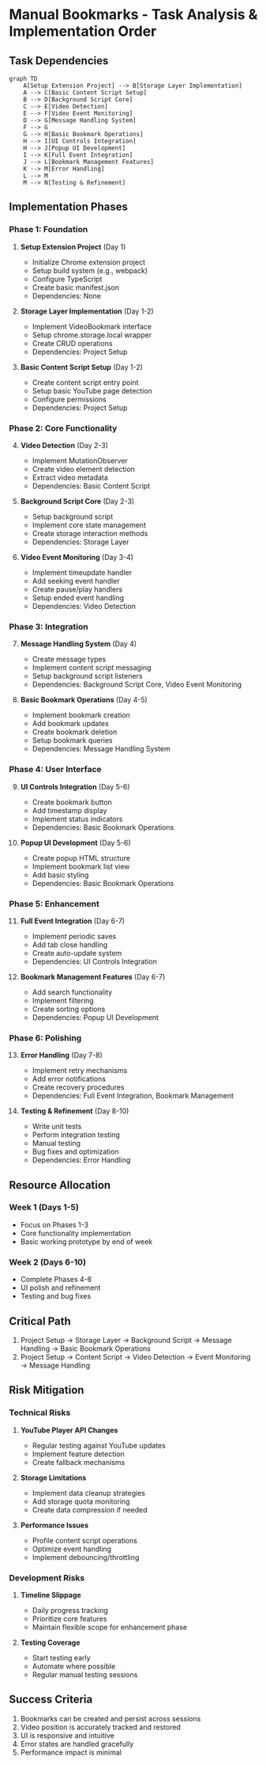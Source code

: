 # Manual Bookmarks - Task Analysis & Implementation Order

## Task Dependencies

```mermaid
graph TD
    A[Setup Extension Project] --> B[Storage Layer Implementation]
    A --> C[Basic Content Script Setup]
    B --> D[Background Script Core]
    C --> E[Video Detection]
    E --> F[Video Event Monitoring]
    D --> G[Message Handling System]
    F --> G
    G --> H[Basic Bookmark Operations]
    H --> I[UI Controls Integration]
    H --> J[Popup UI Development]
    I --> K[Full Event Integration]
    J --> L[Bookmark Management Features]
    K --> M[Error Handling]
    L --> M
    M --> N[Testing & Refinement]
```

## Implementation Phases

### Phase 1: Foundation
1. **Setup Extension Project** (Day 1)
   - Initialize Chrome extension project
   - Setup build system (e.g., webpack)
   - Configure TypeScript
   - Create basic manifest.json
   - Dependencies: None

2. **Storage Layer Implementation** (Day 1-2)
   - Implement VideoBookmark interface
   - Setup chrome.storage.local wrapper
   - Create CRUD operations
   - Dependencies: Project Setup

3. **Basic Content Script Setup** (Day 1-2)
   - Create content script entry point
   - Setup basic YouTube page detection
   - Configure permissions
   - Dependencies: Project Setup

### Phase 2: Core Functionality
4. **Video Detection** (Day 2-3)
   - Implement MutationObserver
   - Create video element detection
   - Extract video metadata
   - Dependencies: Basic Content Script

5. **Background Script Core** (Day 2-3)
   - Setup background script
   - Implement core state management
   - Create storage interaction methods
   - Dependencies: Storage Layer

6. **Video Event Monitoring** (Day 3-4)
   - Implement timeupdate handler
   - Add seeking event handler
   - Create pause/play handlers
   - Setup ended event handling
   - Dependencies: Video Detection

### Phase 3: Integration
7. **Message Handling System** (Day 4)
   - Create message types
   - Implement content script messaging
   - Setup background script listeners
   - Dependencies: Background Script Core, Video Event Monitoring

8. **Basic Bookmark Operations** (Day 4-5)
   - Implement bookmark creation
   - Add bookmark updates
   - Create bookmark deletion
   - Setup bookmark queries
   - Dependencies: Message Handling System

### Phase 4: User Interface
9. **UI Controls Integration** (Day 5-6)
   - Create bookmark button
   - Add timestamp display
   - Implement status indicators
   - Dependencies: Basic Bookmark Operations

10. **Popup UI Development** (Day 5-6)
    - Create popup HTML structure
    - Implement bookmark list view
    - Add basic styling
    - Dependencies: Basic Bookmark Operations

### Phase 5: Enhancement
11. **Full Event Integration** (Day 6-7)
    - Implement periodic saves
    - Add tab close handling
    - Create auto-update system
    - Dependencies: UI Controls Integration

12. **Bookmark Management Features** (Day 6-7)
    - Add search functionality
    - Implement filtering
    - Create sorting options
    - Dependencies: Popup UI Development

### Phase 6: Polishing
13. **Error Handling** (Day 7-8)
    - Implement retry mechanisms
    - Add error notifications
    - Create recovery procedures
    - Dependencies: Full Event Integration, Bookmark Management

14. **Testing & Refinement** (Day 8-10)
    - Write unit tests
    - Perform integration testing
    - Manual testing
    - Bug fixes and optimization
    - Dependencies: Error Handling

## Resource Allocation

### Week 1 (Days 1-5)
- Focus on Phases 1-3
- Core functionality implementation
- Basic working prototype by end of week

### Week 2 (Days 6-10)
- Complete Phases 4-6
- UI polish and refinement
- Testing and bug fixes

## Critical Path
1. Project Setup → Storage Layer → Background Script → Message Handling → Basic Bookmark Operations
2. Project Setup → Content Script → Video Detection → Event Monitoring → Message Handling

## Risk Mitigation

### Technical Risks
1. **YouTube Player API Changes**
   - Regular testing against YouTube updates
   - Implement feature detection
   - Create fallback mechanisms

2. **Storage Limitations**
   - Implement data cleanup strategies
   - Add storage quota monitoring
   - Create data compression if needed

3. **Performance Issues**
   - Profile content script operations
   - Optimize event handling
   - Implement debouncing/throttling

### Development Risks
1. **Timeline Slippage**
   - Daily progress tracking
   - Prioritize core features
   - Maintain flexible scope for enhancement phase

2. **Testing Coverage**
   - Start testing early
   - Automate where possible
   - Regular manual testing sessions

## Success Criteria
1. Bookmarks can be created and persist across sessions
2. Video position is accurately tracked and restored
3. UI is responsive and intuitive
4. Error states are handled gracefully
5. Performance impact is minimal 